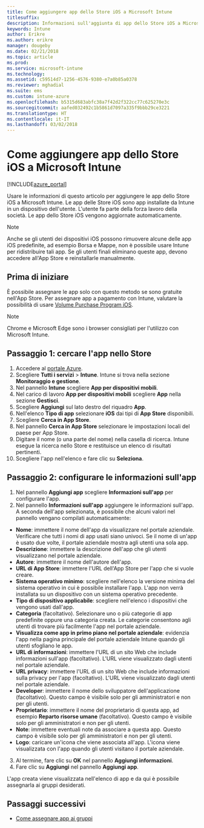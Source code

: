 ```yaml
---
title: Come aggiungere app dello Store iOS a Microsoft Intune
titlesuffix: 
description: Informazioni sull'aggiunta di app dello Store iOS a Microsoft Intune.
keywords: Intune
author: Erikre
ms.author: erikre
manager: dougeby
ms.date: 02/21/2018
ms.topic: article
ms.prod: 
ms.service: microsoft-intune
ms.technology: 
ms.assetid: c59514d7-1256-4576-9380-e7a0b85a0378
ms.reviewer: mghadial
ms.suite: ems
ms.custom: intune-azure
ms.openlocfilehash: b5315d683abfc38a7f42d2f322cc77c625270e3c
ms.sourcegitcommit: aafed032492c1b5861d7097a335f9bbb29ce3221
ms.translationtype: HT
ms.contentlocale: it-IT
ms.lasthandoff: 03/02/2018
---
```

# <a name="how-to-add-ios-store-apps-to-microsoft-intune"></a>Come aggiungere app dello Store iOS a Microsoft Intune

[!INCLUDE[azure_portal](./includes/azure_portal.md)]


Usare le informazioni di questo articolo per aggiungere le app dello Store iOS a Microsoft Intune. Le app delle Store iOS sono app installate da Intune in un dispositivo dell'utente. L'utente fa parte della forza lavoro della società. Le app dello Store iOS vengono aggiornate automaticamente. 

>[!NOTE]
>Anche se gli utenti dei dispositivi iOS possono rimuovere alcune delle app iOS predefinite, ad esempio Borsa e Mappe, non è possibile usare Intune per ridistribuire tali app. Se gli utenti finali eliminano queste app, devono accedere all'App Store e reinstallarle manualmente.

## <a name="before-you-start"></a>Prima di iniziare

È possibile assegnare le app solo con questo metodo se sono gratuite nell'App Store. Per assegnare app a pagamento con Intune, valutare la possibilità di usare [Volume Purchase Program iOS](vpp-apps-ios.md).

>[!NOTE]
>Chrome e Microsoft Edge sono i browser consigliati per l'utilizzo con Microsoft Intune.

## <a name="step-1---search-for-the-app-in-the-store"></a>Passaggio 1: cercare l'app nello Store

1. Accedere al [portale Azure](https://portal.azure.com).
2. Scegliere **Tutti i servizi** > **Intune**. Intune si trova nella sezione **Monitoraggio e gestione**.
3. Nel pannello **Intune** scegliere **App per dispositivi mobili**.
4. Nel carico di lavoro **App per dispositivi mobili** scegliere **App** nella sezione **Gestisci**.
5. Scegliere **Aggiungi** sul lato destro del riquadro **App**.
6. Nell'elenco **Tipo di app** selezionare **iOS** dai tipi di **App Store** disponibili.
6. Scegliere **Cerca in App Store**.
7. Nel pannello **Cerca in App Store** selezionare le impostazioni locali del paese per App Store.
8. Digitare il nome (o una parte del nome) nella casella di ricerca. Intune esegue la ricerca nello Store e restituisce un elenco di risultati pertinenti.
9. Scegliere l'app nell'elenco e fare clic su **Seleziona**.

## <a name="step-2---configure-app-information"></a>Passaggio 2: configurare le informazioni sull'app

1. Nel pannello **Aggiungi app** scegliere **Informazioni sull'app** per configurare l'app.
2. Nel pannello **Informazioni sull'app** aggiungere le informazioni sull'app. A seconda dell'app selezionata, è possibile che alcuni valori nel pannello vengano compilati automaticamente:
- **Nome**: immettere il nome dell'app da visualizzare nel portale aziendale. Verificare che tutti i nomi di app usati siano univoci. Se il nome di un'app è usato due volte, il portale aziendale mostra agli utenti una sola app.
- **Descrizione**: immettere la descrizione dell'app che gli utenti visualizzano nel portale aziendale.
- **Autore**: immettere il nome dell'autore dell'app.
- **URL di App Store**: immettere l'URL dell'App Store per l'app che si vuole creare.
- **Sistema operativo minimo**: scegliere nell'elenco la versione minima del sistema operativo in cui è possibile installare l'app. L'app non verrà installata su un dispositivo con un sistema operativo precedente.
- **Tipo di dispositivo applicabile**: scegliere nell'elenco i dispositivi che vengono usati dall'app.
- **Categoria** (facoltativo). Selezionare uno o più categorie di app predefinite oppure una categoria creata. Le categorie consentono agli utenti di trovare più facilmente l'app nel portale aziendale.
- **Visualizza come app in primo piano nel portale aziendale**: evidenzia l'app nella pagina principale del portale aziendale Intune quando gli utenti sfogliano le app.
- **URL di informazioni**: immettere l'URL di un sito Web che include informazioni sull'app (facoltativo). L'URL viene visualizzato dagli utenti nel portale aziendale.
- **URL privacy**: immettere l'URL di un sito Web che include informazioni sulla privacy per l'app (facoltativo). L'URL viene visualizzato dagli utenti nel portale aziendale.
- **Developer**: immettere il nome dello sviluppatore dell'applicazione (facoltativo). Questo campo è visibile solo per gli amministratori e non per gli utenti.
- **Proprietario**: immettere il nome del proprietario di questa app, ad esempio **Reparto risorse umane** (facoltativo).  Questo campo è visibile solo per gli amministratori e non per gli utenti.
- **Note**: immettere eventuali note da associare a questa app. Questo campo è visibile solo per gli amministratori e non per gli utenti.
- **Logo**: caricare un'icona che viene associata all'app. L'icona viene visualizzata con l'app quando gli utenti visitano il portale aziendale.
3. Al termine, fare clic su **OK** nel pannello **Aggiungi informazioni**.
4. Fare clic su **Aggiungi** nel pannello **Aggiungi app**. 

L'app creata viene visualizzata nell'elenco di app e da qui è possibile assegnarla ai gruppi desiderati. 

## <a name="next-steps"></a>Passaggi successivi

- [Come assegnare app ai gruppi](apps-deploy.md)

